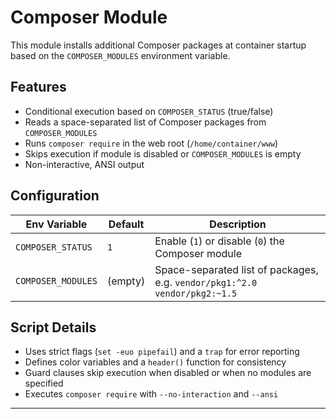 # Composer Module

This module installs additional Composer packages at container startup based on the `COMPOSER_MODULES` environment variable.

## Features

- Conditional execution based on `COMPOSER_STATUS` (true/false)
- Reads a space-separated list of Composer packages from `COMPOSER_MODULES`
- Runs `composer require` in the web root (`/home/container/www`)
- Skips execution if module is disabled or `COMPOSER_MODULES` is empty
- Non-interactive, ANSI output

## Configuration

| Env Variable         | Default    | Description                                                                |
|----------------------|------------|----------------------------------------------------------------------------|
| `COMPOSER_STATUS`    | `1`        | Enable (`1`) or disable (`0`) the Composer module                  |
| `COMPOSER_MODULES`   | (empty)    | Space-separated list of packages, e.g. `vendor/pkg1:^2.0 vendor/pkg2:~1.5` |

## Script Details

- Uses strict flags (`set -euo pipefail`) and a `trap` for error reporting
- Defines color variables and a `header()` function for consistency
- Guard clauses skip execution when disabled or when no modules are specified
- Executes `composer require` with `--no-interaction` and `--ansi`

---